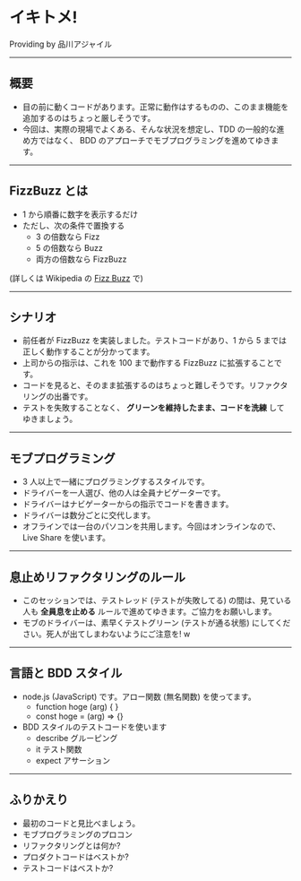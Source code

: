 # イキトメ!

Providing by 品川アジャイル


---

## 概要

- 目の前に動くコードがあります。正常に動作はするものの、このまま機能を追加するのはちょっと厳しそうです。
- 今回は、実際の現場でよくある、そんな状況を想定し、TDD の一般的な進め方ではなく、 BDD のアプローチでモブプログラミングを進めてゆきます。

---

## FizzBuzz とは

- 1 から順番に数字を表示するだけ
- ただし、次の条件で置換する
  - 3 の倍数なら Fizz
  - 5 の倍数なら Buzz
  - 両方の倍数なら FizzBuzz

(詳しくは Wikipedia の [Fizz Buzz](https://ja.wikipedia.org/wiki/Fizz_Buzz) で)

---

## シナリオ

- 前任者が FizzBuzz を実装しました。テストコードがあり、1 から 5 までは正しく動作することが分かってます。
- 上司からの指示は、これを 100 まで動作する FizzBuzz に拡張することです。
- コードを見ると、そのまま拡張するのはちょっと難しそうです。リファクタリングの出番です。
- テストを失敗することなく、 **グリーンを維持したまま、コードを洗練** してゆきましょう。

---

## モブプログラミング

- 3 人以上で一緒にプログラミングするスタイルです。
- ドライバーを一人選び、他の人は全員ナビゲーターです。
- ドライバーはナビゲーターからの指示でコードを書きます。
- ドライバーは数分ごとに交代します。
- オフラインでは一台のパソコンを共用します。今回はオンラインなので、 Live Share を使います。

---

## 息止めリファクタリングのルール

- このセッションでは、テストレッド (テストが失敗してる) の間は、見ている人も **全員息を止める** ルールで進めてゆきます。ご協力をお願いします。
- モブのドライバーは、素早くテストグリーン (テストが通る状態) にしてください。死人が出てしまわないようにご注意を! w


---

## 言語と BDD スタイル

- node.js (JavaScript) です。アロー関数 (無名関数) を使ってます。
  - function hoge (arg) { }
  - const hoge = (arg) => {}
- BDD スタイルのテストコードを使います
  - describe グルーピング
  - it テスト関数
  - expect アサーション

---

## ふりかえり

- 最初のコードと見比べましょう。
- モブプログラミングのプロコン
- リファクタリングとは何か?
- プロダクトコードはベストか?
- テストコードはベストか?